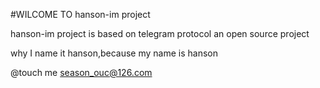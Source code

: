 #WILCOME TO hanson-im project

hanson-im project is based on telegram protocol
an open source project

why I name it hanson,because my name is hanson

@touch me season_ouc@126.com
 

